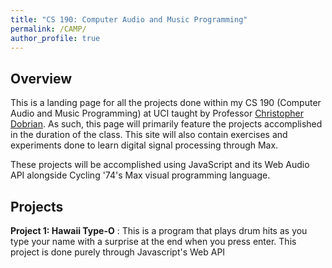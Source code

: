```yaml
---
title: "CS 190: Computer Audio and Music Programming"
permalink: /CAMP/
author_profile: true
---
```


## Overview
This is a landing page for all the projects done within my CS 190 (Computer Audio and Music Programming) at UCI taught by Professor [Christopher Dobrian](https://dobrian.github.io/cmp/). As such, this page will primarily feature the projects accomplished in the duration of the class. This site will also contain exercises and experiments done to learn digital signal processing through Max.

These projects will be accomplished using JavaScript and its Web Audio API alongside Cycling '74's Max visual programming language.

## Projects

**Project 1: Hawaii Type-O**
: This is a program that plays drum hits as you type your name with a surprise at
the end when you press enter. This project is done purely through Javascript's
Web API
